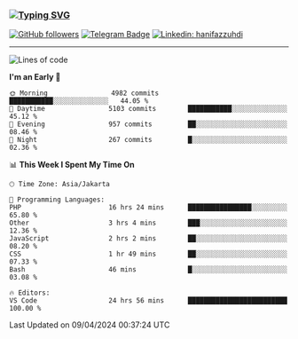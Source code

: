 ### [![Typing SVG](https://readme-typing-svg.herokuapp.com?font=lato&size=22&lines=Hi+There+👋)](https://git.io/typing-svg) 

[![GitHub followers](https://img.shields.io/github/followers/hanifazzuhdi?label=Follow&style=social)](https://github.com/hanifazzuhdi/?tab=follow) 
[![Telegram Badge](https://img.shields.io/badge/-hanif0198-blue?style=social&logo=telegram&link=https://www.t.me/hanif0198/)](https://www.t.me/hanif0198/) 
[![Linkedin: hanifazzuhdi](https://img.shields.io/badge/-hanifazzuhdi-blue?style=flat-square&logo=Linkedin&logoColor=white&link=https://www.linkedin.com/in/hanif-az-zuhdi-69688019b/)](https://www.linkedin.com/in/hanif-az-zuhdi-69688019b/) 

<hr/>

<!--START_SECTION:waka-->
![Lines of code](https://img.shields.io/badge/From%20Hello%20World%20I%27ve%20Written-51.6%20million%20lines%20of%20code-blue)

**I'm an Early 🐤** 

```text
🌞 Morning                4982 commits        ███████████░░░░░░░░░░░░░░   44.05 % 
🌆 Daytime                5103 commits        ███████████░░░░░░░░░░░░░░   45.12 % 
🌃 Evening                957 commits         ██░░░░░░░░░░░░░░░░░░░░░░░   08.46 % 
🌙 Night                  267 commits         █░░░░░░░░░░░░░░░░░░░░░░░░   02.36 % 
```


📊 **This Week I Spent My Time On** 

```text
🕑︎ Time Zone: Asia/Jakarta

💬 Programming Languages: 
PHP                      16 hrs 24 mins      ████████████████░░░░░░░░░   65.80 % 
Other                    3 hrs 4 mins        ███░░░░░░░░░░░░░░░░░░░░░░   12.36 % 
JavaScript               2 hrs 2 mins        ██░░░░░░░░░░░░░░░░░░░░░░░   08.20 % 
CSS                      1 hr 49 mins        ██░░░░░░░░░░░░░░░░░░░░░░░   07.33 % 
Bash                     46 mins             █░░░░░░░░░░░░░░░░░░░░░░░░   03.08 % 

🔥 Editors: 
VS Code                  24 hrs 56 mins      █████████████████████████   100.00 % 
```


 Last Updated on 09/04/2024 00:37:24 UTC
<!--END_SECTION:waka-->
